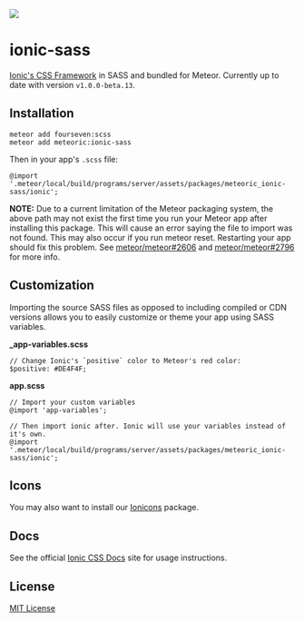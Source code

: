 ![](http://f.cl.ly/items/391y4708420P0H001k1G/meteoric.png)

# ionic-sass

[Ionic's CSS Framework](http://ionicframework.com/docs/components/) in SASS and bundled for Meteor. Currently up to date with version `v1.0.0-beta.13`.

## Installation

```
meteor add fourseven:scss
meteor add meteoric:ionic-sass
```

Then in your app's `.scss` file:

```
@import '.meteor/local/build/programs/server/assets/packages/meteoric_ionic-sass/ionic';
```

**NOTE:**
Due to a current limitation of the Meteor packaging system, the above path may not exist the first time you run your Meteor app after installing this package. This will cause an error saying the file to import was not found. This may also occur if you run meteor reset. Restarting your app should fix this problem. See [meteor/meteor#2606](https://github.com/meteor/meteor/issues/2606) and [meteor/meteor#2796](https://github.com/meteor/meteor/issues/2796) for more info.

## Customization

Importing the source SASS files as opposed to including compiled or CDN versions allows you to easily customize or theme your app using SASS variables.

**_app-variables.scss**

```
// Change Ionic's `positive` color to Meteor's red color:
$positive: #DE4F4F;
```

**app.scss**

```
// Import your custom variables
@import 'app-variables';

// Then import ionic after. Ionic will use your variables instead of it's own.
@import '.meteor/local/build/programs/server/assets/packages/meteoric_ionic-sass/ionic';
```

## Icons

You may also want to install our [Ionicons](https://github.com/meteoric/ionicons-sass) package.

## Docs

See the official [Ionic CSS Docs](http://ionicframework.com/docs/components/) site for usage instructions.

## License
[MIT License](https://github.com/meteoric/ionic-sass/blob/master/LICENSE)
